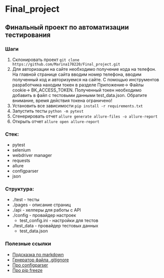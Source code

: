 # Final_project

## Финальный проект по автоматизации тестирования

### Шаги
1. Склонировать проект `git clone https://github.com/Marina170220/Final_project.git`
2. Для авторизации на сайте необходимо получение кода на телефон. На главной странице сайта вводим номер телефона, вводим полученный код и авторизуемся на сайте. С помощью инструментов разработчика находим токен в разделе Приложение-> Файлы cookie-> BK_ACCESS_TOKEN. Полученный токен необходимо добавить в файл с тестовыми данными test_data.json. Обратите внимание, время действия токена ограничено!
2. Установить все зависимости `pip install -r requirements.txt`
3. Запустить тесты `python -m pytest`
4. Сгенерировать отчет `allure generate allure-files -o allure-report`
5. Открыть отчет `allure open allure-report`

### Стек:
- pytest
- selenium
- webdriver manager
- requests
- allure
- configparser
- json

### Структура:
- ./test - тесты
- ./pages - описание страниц
- ./api - хелперы для работы с API
- ./config - провайдер настроек
    - test_config.ini - настройки для тестов
- ./test_data - провайдер тестовых данных
    - test_data.json

### Полезные ссылки
- [Подсказка по markdown](https://www.markdownguide.org/cheat-sheet/)
- [Генератор файла .gitignore](https://www.toptal.com/developers/gitignore/)
- [Про configparser](https://docs.python.org/3/library/configparser.html#module-configparser)
- [Про pip freeze](https://pip.pypa.io/en/stable/cli/pip_freeze/)